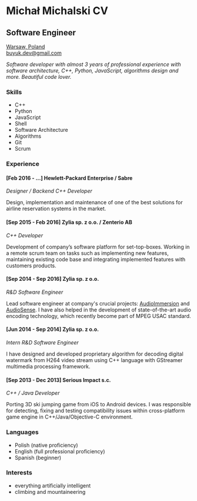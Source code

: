 Michał Michalski CV
====================
Software Engineer
--------------------

[Warsaw, Poland](https://goo.gl/maps/Brh7qcGuLKx)  
[buyuk.dev@gmail.com](mailto:buyuk.dev@gmail.com)

*Software developer with almost 3 years of professional experience with software architecture,
C++, Python, JavaScript, algorithms design and more. Beautiful code lover.*

### Skills

+ C++
+ Python
+ JavaScript
+ Shell
+ Software Architecture
+ Algorithms
+ Git
+ Scrum


### Experience

#### [Feb 2016 - ...] Hewlett-Packard Enterprise / Sabre

*Designer / Backend C++ Developer*

Design, implementation and maintenance of one of the best solutions for airline reservation systems in the market.

#### [Sep 2015 - Feb 2016] Zylia sp. z o.o. / Zenterio AB

*C++ Developer*

Development of company’s software platform for set-top-boxes. Working in a remote scrum team on tasks such as implementing new features, maintaining existing code base and integrating implemented features with customers products.

#### [Sep 2014 - Sep 2016] Zylia sp. z o.o.

*R&D Software Engineer*

Lead software engineer at company's crucial projects: [AudioImmersion][1] and [AudioSense][2]. I have also helped in the development of state-of-the-art audio encoding technology, which recently become part of MPEG USAC standard.

[1]: http://audioimmersion.pl/
[2]: http://www.zylia.pl/3d-audiosense.html

#### [Jun 2014 - Sep 2014] Zylia sp. z o.o.

*Intern R&D Software Engineer*

I have designed and developed proprietary algorithm for decoding digital watermark from H264 video stream using C++ language with GStreamer multimedia processing framework.

#### [Sep 2013 - Dec 2013] Serious Impact s.c.

*C++ / Java Developer*

Porting 3D ski jumping game from iOS to Android devices. I was responsible for detecting, fixing and testing compatibility issues within cross-platform game engine in C++/Java/Objective-C environment.


### Languages

+ Polish (native proficiency)
+ English (full professional proficiency)
+ Spanish (beginner)


### Interests

+ everything artificially intelligent
+ climbing and mountaineering
